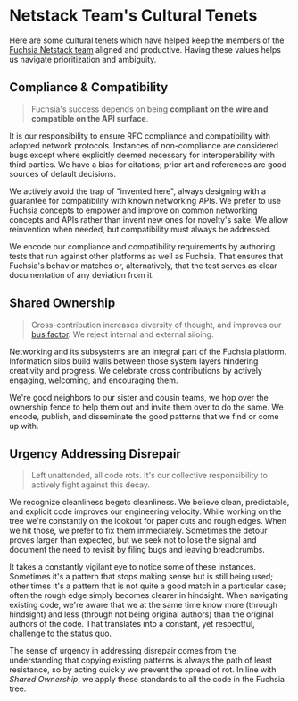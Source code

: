 # Netstack Team's Cultural Tenets

Here are some cultural tenets which have helped keep the members of the [Fuchsia
Netstack team] aligned and productive. Having these values helps us navigate
prioritization and ambiguity.

## Compliance & Compatibility

> Fuchsia's success depends on being **compliant on the wire and compatible on
> the API surface**.

It is our responsibility to ensure RFC compliance and compatibility with adopted
network protocols. Instances of non-compliance are considered bugs except where
explicitly deemed necessary for interoperability with third parties. We have a
bias for citations; prior art and references are good sources of default
decisions.

We actively avoid the trap of "invented here", always designing with a guarantee
for compatibility with known networking APIs. We prefer to use Fuchsia concepts
to empower and improve on common networking concepts and APIs rather than invent
new ones for novelty's sake. We allow reinvention when needed, but compatibility
must always be addressed.

We encode our compliance and compatibility requirements by authoring tests that
run against other platforms as well as Fuchsia. That ensures that Fuchsia's
behavior matches or, alternatively, that the test serves as clear documentation
of any deviation from it.

## Shared Ownership

> Cross-contribution increases diversity of thought, and improves our
> [bus factor]. We reject internal and external siloing.

Networking and its subsystems are an integral part of the Fuchsia platform.
Information silos build walls between those system layers hindering creativity
and progress. We celebrate cross contributions by actively engaging, welcoming,
and encouraging them.

We're good neighbors to our sister and cousin teams, we hop over the ownership
fence to help them out and invite them over to do the same. We encode, publish,
and disseminate the good patterns that we find or come up with.

## Urgency Addressing Disrepair

> Left unattended, all code rots. It's our collective responsibility to actively
> fight against this decay.

We recognize cleanliness begets cleanliness. We believe clean, predictable, and
explicit code improves our engineering velocity. While working on the tree we're
constantly on the lookout for paper cuts and rough edges. When we hit those, we
prefer to fix them immediately. Sometimes the detour proves larger than
expected, but we seek not to lose the signal and document the need to revisit by
filing bugs and leaving breadcrumbs.

It takes a constantly vigilant eye to notice some of these instances. Sometimes
it's a pattern that stops making sense but is still being used; other times it's
a pattern that is not quite a good match in a particular case; often the rough
edge simply becomes clearer in hindsight. When navigating existing code, we're
aware that we at the same time know more (through hindsight) and less (through
not being original authors) than the original authors of the code. That
translates into a constant, yet respectful, challenge to the status quo.

The sense of urgency in addressing disrepair comes from the understanding that
copying existing patterns is always the path of least resistance, so by acting
quickly we prevent the spread of rot. In line with *Shared Ownership*, we apply
these standards to all the code in the Fuchsia tree.

[bus factor]: https://en.wikipedia.org/wiki/Bus_factor
[Fuchsia Netstack team]: /src/connectivity/network/OWNERS
